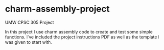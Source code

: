 # charm-assembly-project

UMW CPSC 305 Project

In this project I use charm assembly code to create and test some simple functions.
I've included the project instructions PDF as well as the template I was given to start with.
